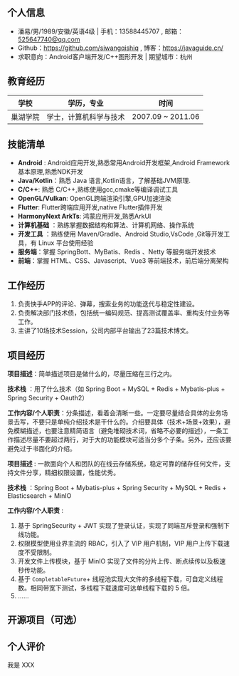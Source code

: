 ## 个人信息

- 潘易/男/1989/安徽/英语4级 | 手机：13588445707 , 邮箱：525647740@qq.com
- Github：<https://github.com/siwangqishiq> , 博客：<https://javaguide.cn/>
- 求职意向：Android客户端开发/C++图形开发 | 期望城市：杭州

## 教育经历

| 学校         | 学历，专业     | 时间              |
| ------------ | -------------- | ----------------- |
| 巢湖学院     | 学士，计算机科学与技术 | 2007.09 ~ 2011.06 |

## 技能清单

- **Android** : Android应用开发,熟悉常用Android开发框架,Android Framework基本原理,熟悉NDK开发
- **Java/Kotlin**：熟悉 Java 语言,Kotlin语言，了解基础JVM原理.
- **C/C++**: 熟悉 C/C++,熟练使用gcc,cmake等编译调试工具
- **OpenGL/Vulkan**: OpenGL跨端渲染引擎,GPU加速渲染
- **Flutter**: Flutter跨端应用开发,native Flutter插件开发
- **HarmonyNext ArkTs**: 鸿蒙应用开发,熟悉ArkUI
- **计算机基础** ：熟练掌握数据结构和算法、计算机网络、操作系统
- **开发工具** ：熟练使用 Maven/Gradle、Android Studio,VsCode ,Git等开发工具，有 Linux 平台使用经验
- **服务端**：掌握 SpringBott、MyBatis、Redis 、Netty 等服务端开发技术
- **前端**：掌握 HTML、CSS、Javascript、Vue3 等前端技术，前后端分离架构

## 工作经历

1. 负责快手APP的评论、弹幕，搜索业务的功能迭代与稳定性建设。
2. 负责解决部门技术债，包括统一编码规范、提高测试覆盖率、重构支付业务等工作。
3. 主讲了10场技术Session，公司内部平台输出了23篇技术博文。

## 项目经历 

**项目描述**：简单描述项目是做什么的，尽量压缩在三行之内。

**技术栈** ：用了什么技术（如 Spring Boot + MySQL + Redis + Mybatis-plus + Spring Security + Oauth2）

**工作内容/个人职责**：分条描述，看着会清晰一些。一定要尽量结合具体的业务场景去写，不要只是单纯介绍技术是干什么的。介绍要具体（技术+场景+效果），避免模糊描述，也要注意精简语言（避免堆砌技术词，省略不必要的描述），一条工作描述尽量不要超过两行，对于大的功能模块可适当分多个子条。另外，还应该要避免过于书面化的介绍。


**项目描述** : 一款面向个人和团队的在线云存储系统，稳定可靠的储存任何文件，支持文件分享，精细权限设置，性能优秀。

**技术栈** ：Spring Boot +  Mybatis-plus + Spring Security + MySQL + Redis + Elasticsearch + MinIO

**工作内容/个人职责** : 

1. 基于 SpringSecurity + JWT 实现了登录认证，实现了同端互斥登录和强制下线功能。
2. 权限模型使用业界主流的 RBAC，引入了 VIP 用户机制，VIP 用户上传下载速度不受限制。
3. 开发文件上传模块，基于 MinIO 实现了文件的分片上传、断点续传以及极速秒传功能。
4. 基于 `CompletableFuture`+ 线程池实现大文件的多线程下载，可自定义线程数。相同带宽下测试，多线程下载速度可达单线程下载的 5 倍。
5. ......


## 开源项目（可选）


## 个人评价

我是 XXX
